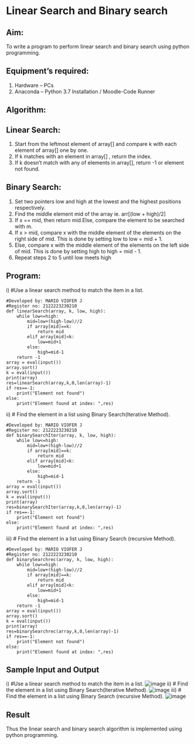 # Linear Search and Binary search
## Aim:
To write a program to perform linear search and binary search using python programming.
## Equipment’s required:
1.	Hardware – PCs
2.	Anaconda – Python 3.7 Installation / Moodle-Code Runner
## Algorithm:
## Linear Search:
1.	Start from the leftmost element of array[] and compare k with each element of array[] one by one.
2.	If k matches with an element in array[] , return the index.
3.	If k doesn’t match with any of elements in array[], return -1 or element not found.
## Binary Search:
1.	Set two pointers low and high at the lowest and the highest positions respectively.
2.	Find the middle element mid of the array ie. arr[(low + high)/2]
3.	If x == mid, then return mid.Else, compare the element to be searched with m.
4.	If x > mid, compare x with the middle element of the elements on the right side of mid. This is done by setting low to low = mid + 1.
5.	Else, compare x with the middle element of the elements on the left side of mid. This is done by setting high to high = mid - 1.
6.	Repeat steps 2 to 5 until low meets high
## Program:
i)	#Use a linear search method to match the item in a list.
```
#Developed by: MARIO VIOFER J
#Register no: 2122223230210
def linearSearch(array, k, low, high):
    while low<=high:
        mid=low+(high-low)//2
        if array[mid]==k:
            return mid
        elif array[mid]<k:
            low=mid+1
        else:
            high=mid-1
    return -1
array = eval(input())
array.sort()
k = eval(input()) 
print(array)
res=linearSearch(array,k,0,len(array)-1)
if res==-1:
    print("Element not found")
else:
    print("Element found at index: ",res)
```
ii)	# Find the element in a list using Binary Search(Iterative Method).
```
#Developed by: MARIO VIOFER J
#Register no: 2122223230210
def binarySearchIter(array, k, low, high):
    while low<=high:
        mid=low+(high-low)//2
        if array[mid]==k:
            return mid
        elif array[mid]<k:
            low=mid+1
        else:
            high=mid-1
    return -1
array = eval(input())
array.sort()
k = eval(input()) 
print(array)
res=binarySearchIter(array,k,0,len(array)-1)
if res==-1:
    print("Element not found")
else:
    print("Element found at index: ",res)
```
iii)	# Find the element in a list using Binary Search (recursive Method).
```
#Developed by: MARIO VIOFER J
#Register no: 2122223230210
def binarySearchrec(array, k, low, high):
    while low<=high:
        mid=low+(high-low)//2
        if array[mid]==k:
            return mid
        elif array[mid]<k:
            low=mid+1
        else:
            high=mid-1
    return -1
array = eval(input())
array.sort()
k = eval(input()) 
print(array)
res=binarySearchrec(array,k,0,len(array)-1)
if res==-1:
    print("Element not found")
else:
    print("Element found at index: ",res)
```
## Sample Input and Output
i)	#Use a linear search method to match the item in a list.
![image](https://github.com/Sornakumar16/Search-Algorithms/assets/138849327/24780396-3286-4e32-9b58-816e600aaef1)
ii)	# Find the element in a list using Binary Search(Iterative Method).
![image](https://github.com/Sornakumar16/Search-Algorithms/assets/138849327/b3636905-cf88-40f3-a5a6-56c289833aa2)
iii)	# Find the element in a list using Binary Search (recursive Method).
![image](https://github.com/Sornakumar16/Search-Algorithms/assets/138849327/7c33309e-7d84-4954-963d-d87fa8d88d83)

## Result
Thus the linear search and binary search algorithm is implemented using python programming.
